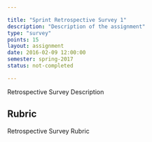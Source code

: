 ```yaml
---

title: "Sprint Retrospective Survey 1"
description: "Description of the assignment"
type: "survey"
points: 15
layout: assignment
date: 2016-02-09 12:00:00
semester: spring-2017
status: not-completed

---
```


Retrospective Survey Description

## Rubric

Retrospective Survey Rubric
